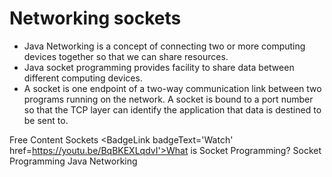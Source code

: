 # Networking sockets

- Java Networking is a concept of connecting two or more computing devices together so that we can share resources.
- Java socket programming provides facility to share data between different computing devices.
- A socket is one endpoint of a two-way communication link between two programs running on the network. A socket is bound to a port number so that the TCP layer can identify the application that data is destined to be sent to.

<ResourceGroupTitle>Free Content</ResourceGroupTitle>
<BadgeLink colorScheme='blue' badgeText='Official Website' href='https://docs.oracle.com/javase/tutorial/networking/sockets/index.html'>Sockets</BadgeLink>
<BadgeLink badgeText='Watch' href=https://youtu.be/BqBKEXLqdvI'>What is Socket Programming?</BadgeLink>
<BadgeLink colorScheme='yellow' badgeText='Read' href='https://www.geeksforgeeks.org/socket-programming-in-java/'>Socket Programming</BadgeLink>
<BadgeLink colorScheme='yellow' badgeText='Read' href='https://www.tutorialspoint.com/java/java_networking.htm'>Java Networking</BadgeLink>

